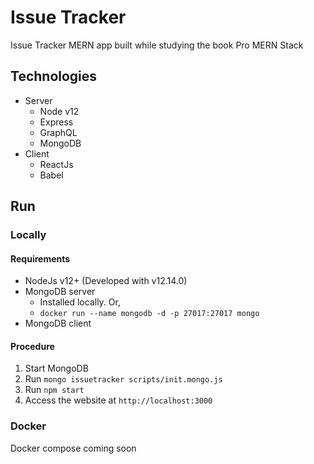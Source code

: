 # Issue Tracker
Issue Tracker MERN app built while studying the book Pro MERN Stack

## Technologies
* Server
    * Node v12
    * Express
    * GraphQL
    * MongoDB
* Client
    * ReactJs
    * Babel

## Run
### Locally
#### Requirements
* NodeJs v12+ (Developed with v12.14.0)
* MongoDB server
    * Installed locally. Or,
    * `docker run --name mongodb -d -p 27017:27017 mongo`
* MongoDB client

#### Procedure
1. Start MongoDB
1. Run `mongo issuetracker scripts/init.mongo.js`
1. Run `npm start`
1. Access the website at `http://localhost:3000`

### Docker
Docker compose coming soon
